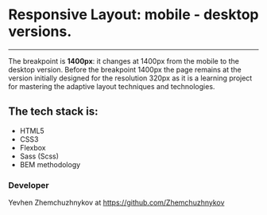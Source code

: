 # Responsive Layout: mobile - desktop versions.

---

The breakpoint is **1400px**: it changes at 1400px from the mobile to the desktop version. Before the breakpoint 1400px the page remains at the version initially designed for the resolution 320px as it is a learning project for mastering the adaptive layout techniques and technologies.

## The tech stack is:

- HTML5
- CSS3
- Flexbox
- Sass (Scss)
- BEM methodology

### Developer

Yevhen Zhemchuzhnykov at https://github.com/Zhemchuzhnykov
